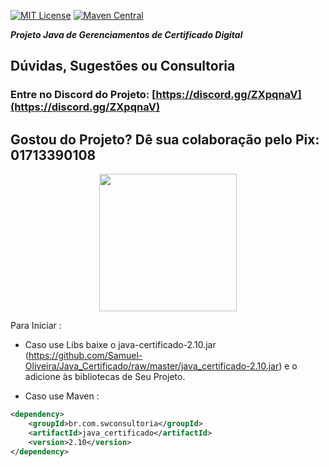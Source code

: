 [![MIT License](https://img.shields.io/github/license/Samuel-Oliveira/Java_Certificado.svg)](https://github.com/Samuel-Oliveira/Java_Certificado/blob/master/LICENSE) [![Maven Central](https://img.shields.io/maven-central/v/br.com.swconsultoria/java_certificado.svg?label=Maven%20Central)](https://search.maven.org/artifact/br.com.swconsultoria/java_certificado/2.10/jar)

***Projeto Java de Gerenciamentos de Certificado Digital***

## Dúvidas, Sugestões ou Consultoria
### Entre no Discord do Projeto: [https://discord.gg/ZXpqnaV](https://discord.gg/ZXpqnaV)

## Gostou do Projeto? Dê sua colaboração pelo Pix: 01713390108
<p align="center">
    <img src="https://swconsultoria.com.br/pix.png" width="220">
</p>

Para Iniciar : 
- Caso use Libs baixe o java-certificado-2.10.jar (https://github.com/Samuel-Oliveira/Java_Certificado/raw/master/java_certificado-2.10.jar) e o adicione às bibliotecas de Seu Projeto.

- Caso use Maven :
```xml
<dependency>
    <groupId>br.com.swconsultoria</groupId>
    <artifactId>java_certificado</artifactId>
    <version>2.10</version>
</dependency>
```
